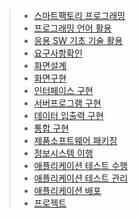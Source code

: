 > * [스마트팩토리 프로그래밍](https://github.com/JeongInHye/GooDee/blob/master/1.%EC%8A%A4%EB%A7%88%ED%8A%B8%ED%8C%A9%ED%86%A0%EB%A6%AC%20%ED%94%84%EB%A1%9C%EA%B7%B8%EB%9E%98%EB%B0%8D/%EC%8A%A4%EB%A7%88%ED%8A%B8%ED%8C%A9%ED%86%A0%EB%A6%AC%20%ED%94%84%EB%A1%9C%EA%B7%B8%EB%9E%98%EB%B0%8D.pdf)
> * [프로그래밍 언어 활용](https://github.com/JeongInHye/GooDee/blob/master/2.%ED%94%84%EB%A1%9C%EA%B7%B8%EB%9E%98%EB%B0%8D%20%EC%96%B8%EC%96%B4%20%ED%99%9C%EC%9A%A9/%ED%94%84%EB%A1%9C%EA%B7%B8%EB%9E%98%EB%B0%8D%20%EC%96%B8%EC%96%B4%20%ED%99%9C%EC%9A%A9.pdf)
> * [응용 SW 기초 기술 활용](https://github.com/JeongInHye/GooDee/tree/master/3.%EC%9D%91%EC%9A%A9%20SW%20%EA%B8%B0%EC%B4%88%20%EA%B8%B0%EC%88%A0%20%ED%99%9C%EC%9A%A9)
> * [요구사항확인](https://github.com/JeongInHye/GooDee/tree/master/4.%EC%9A%94%EA%B5%AC%EC%82%AC%ED%95%AD%20%ED%99%95%EC%9D%B8)
> * [화면설계](https://github.com/JeongInHye/GooDee/tree/master/5.%ED%99%94%EB%A9%B4%EC%84%A4%EA%B3%84)
> * [화면구현](https://github.com/JeongInHye/GooDee/tree/master/6.%ED%99%94%EB%A9%B4%EA%B5%AC%ED%98%84)
> * [인터페이스 구현](https://github.com/JeongInHye/GooDee/tree/master/7.%EC%9D%B8%ED%84%B0%ED%8E%98%EC%9D%B4%EC%8A%A4%EA%B5%AC%ED%98%84)
> * [서버프로그램 구현](https://github.com/JeongInHye/GooDee/tree/master/8.%EC%84%9C%EB%B2%84%ED%94%84%EB%A1%9C%EA%B7%B8%EB%9E%A8%20%EA%B5%AC%ED%98%84)
> * [데이터 입출력 구현](https://github.com/JeongInHye/GooDee/tree/master/9.%EB%8D%B0%EC%9D%B4%ED%84%B0%20%EC%9E%85%EC%B6%9C%EB%A0%A5%20%EA%B5%AC%ED%98%84)
> * [통합 구현](https://github.com/JeongInHye/GooDee/tree/master/10.%ED%86%B5%ED%95%A9%20%EA%B5%AC%ED%98%84)
> * [제품소프트웨어 패키징](https://github.com/JeongInHye/GooDee/tree/master/11.%EC%A0%9C%ED%92%88%EC%86%8C%ED%94%84%ED%8A%B8%EC%9B%A8%EC%96%B4%20%ED%8C%A8%ED%82%A4%EC%A7%95)
> * [정보시스템 이행](https://github.com/JeongInHye/GooDee/tree/master/12.%EC%A0%95%EB%B3%B4%EC%8B%9C%EC%8A%A4%ED%85%9C%20%EC%9D%B4%ED%96%89)
> * [애플리케이션 테스트 수행](https://github.com/JeongInHye/GooDee/tree/master/13.%EC%95%A0%ED%94%8C%EB%A6%AC%EC%BC%80%EC%9D%B4%EC%85%98%20%ED%85%8C%EC%8A%A4%ED%8A%B8%20%EC%88%98%ED%96%89)
> * [애플리케이션 테스트 관리]()
> * [애플리케이션 배포]()
> * [프로젝트]()

